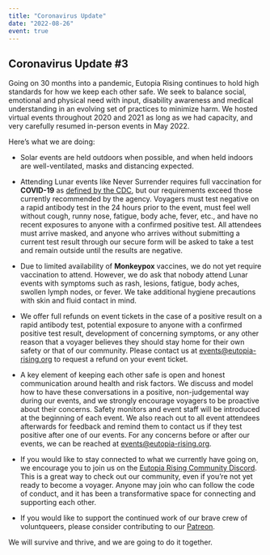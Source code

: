 ```yaml
---
title: "Coronavirus Update"
date: "2022-08-26"
event: true
---
```


## Coronavirus Update #3

Going on 30 months into a pandemic, Eutopia Rising continues to hold high standards for how we keep each other safe. We seek to balance social, emotional and physical need with input, disability awareness and medical understanding in an evolving set of practices to minimize harm. We hosted virtual events throughout 2020 and 2021 as long as we had capacity, and very carefully resumed in-person events in May 2022.

Here’s what we are doing:

- Solar events are held outdoors when possible, and when held indoors are well-ventilated, masks and distancing expected.

- Attending Lunar events like Never Surrender requires full vaccination for **COVID-19** as [defined by the CDC](https://www.cdc.gov/coronavirus/2019-ncov/vaccines/stay-up-to-date.html), but our requirements exceed those currently recommended by the agency. Voyagers must test negative on a rapid antibody test in the 24 hours prior to the event, must feel well without cough, runny nose, fatigue, body ache, fever, etc., and have no recent exposures to anyone with a confirmed positive test. All attendees must arrive masked, and anyone who arrives without submitting a current test result through our secure form will be asked to take a test and remain outside until the results are negative.

- Due to limited availability of **Monkeypox** vaccines, we do not yet require vaccination to attend. However, we do ask that nobody attend Lunar events with symptoms such as rash, lesions, fatigue, body aches, swollen lymph nodes, or fever. We take additional hygiene precautions with skin and fluid contact in mind.

- We offer full refunds on event tickets in the case of a positive result on a rapid antibody test, potential exposure to anyone with a confirmed positive test result, development of concerning symptoms, or any other reason that a voyager believes they should stay home for their own safety or that of our community. Please contact us at [events@eutopia-rising.org](mailto:events@eutopia-rising.org) to request a refund on your event ticket.

- A key element of keeping each other safe is open and honest communication around health and risk factors. We discuss and model how to have these conversations in a positive, non-judgemental way during our events, and we strongly encourage voyagers to be proactive about their concerns. Safety monitors and event staff will be introduced at the beginning of each event. We also reach out to all event attendees afterwards for feedback and remind them to contact us if they test positive after one of our events. For any concerns before or after our events, we can be reached at [events@eutopia-rising.org](mailto:events@eutopia-rising.org).

- If you would like to stay connected to what we currently have going on, we encourage you to join us on the [Eutopia Rising Community Discord](https://discord.gg/6nhk4uFVhf). This is a great way to check out our community, even if you’re not yet ready to become a voyager. Anyone may join who can follow the code of conduct, and it has been a transformative space for connecting and supporting each other.

- If you would like to support the continued work of our brave crew of voluntqueers, please consider contributing to our [Patreon](https://www.patreon.com/eutopia_rising).

We will survive and thrive, and we are going to do it together.

